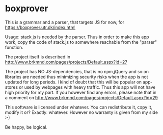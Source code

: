 # boxprover
This is a grammar and a parser, that targets JS for now, for https://boxprover.utr.dk/index.html

Usage:
stack.js is needed by the parser. Thus in order to make this app work, copy the code of stack.js to somewhere reachable from the "parser" function.

The project itself is described in http://www.brkmnd.com/pages/projects/Default.aspx?id=27

The project has NO JS-dependencies, that is no npm,jQuery and so on libraries are needed thus minimizing security risks when the app is not updated for long periods. I kind of doubt that this will be popular on app-stores or used by webpages with heavy traffic. Thus this app will not have high priority for my part. If you however find any errors, please note that in a comment on http://www.brkmnd.com/pages/projects/Default.aspx?id=29

This software is licensed under whatever. You can redistribute it, copy it, modify it or? Exactly: whatever. However no warranty is given from my side :-)

Be happy, be logical.
